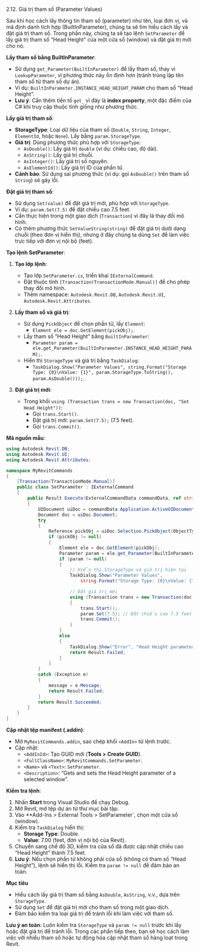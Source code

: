 2.12. Giá trị tham số (Parameter Values) 
 
Sau khi học cách lấy thông tin tham số (parameter) như tên, loại đơn vị, và mã định danh tích hợp (BuiltInParameter), chúng ta sẽ tìm hiểu cách lấy và đặt giá trị tham số. Trong phần này, chúng ta sẽ tạo lệnh `SetParameter` để lấy giá trị tham số “Head Height” của một cửa sổ (window) và đặt giá trị mới cho nó.

**Lấy tham số bằng BuiltInParameter**:  
- Sử dụng `get_Parameter(BuiltInParameter)` để lấy tham số, thay vì `LookupParameter`, vì phương thức này ổn định hơn (tránh trùng lặp tên tham số từ tham số dự án).  
- Ví dụ: `BuiltInParameter.INSTANCE_HEAD_HEIGHT_PARAM` cho tham số “Head Height”.  
- **Lưu ý**: Cần thêm tiền tố `get_` vì đây là **index property**, một đặc điểm của C# khi truy cập thuộc tính giống như phương thức.

**Lấy giá trị tham số**:  
- **StorageType**: Loại dữ liệu của tham số (`Double`, `String`, `Integer`, `ElementId`, hoặc `None`). Lấy bằng `param.StorageType`.  
- **Giá trị**: Dùng phương thức phù hợp với `StorageType`:  
  - `AsDouble()`: Lấy giá trị `double` (ví dụ: chiều cao, độ dài).  
  - `AsString()`: Lấy giá trị chuỗi.  
  - `AsInteger()`: Lấy giá trị số nguyên.  
  - `AsElementId()`: Lấy giá trị ID của phần tử.  
- **Cảnh báo**: Sử dụng sai phương thức (ví dụ: gọi `AsDouble()` trên tham số `String`) sẽ gây lỗi.  

**Đặt giá trị tham số**:  
- Sử dụng `Set(value)` để đặt giá trị mới, phù hợp với `StorageType`.  
- Ví dụ: `param.Set(7.5)` để đặt chiều cao 7.5 feet.  
- Cần thực hiện trong một giao dịch (`Transaction`) vì đây là thay đổi mô hình.  
- Có thêm phương thức `SetValueString(string)` để đặt giá trị dưới dạng chuỗi (theo đơn vị hiển thị), nhưng ở đây chúng ta dùng `Set` để làm việc trực tiếp với đơn vị nội bộ (feet).

**Tạo lệnh SetParameter**:  
1. **Tạo lớp lệnh**:  
   - Tạo lớp `SetParameter.cs`, triển khai `IExternalCommand`.  
   - Đặt thuộc tính `[Transaction(TransactionMode.Manual)]` để cho phép thay đổi mô hình.  
   - Thêm namespace: `Autodesk.Revit.DB`, `Autodesk.Revit.UI`, `Autodesk.Revit.Attributes`.  

2. **Lấy tham số và giá trị**:  
   - Sử dụng `PickObject` để chọn phần tử, lấy `Element`:  
     - `Element ele = doc.GetElement(pickObj);`.  
   - Lấy tham số “Head Height” bằng `BuiltInParameter`:  
     - `Parameter param = ele.get_Parameter(BuiltInParameter.INSTANCE_HEAD_HEIGHT_PARAM);`.  
   - Hiển thị `StorageType` và giá trị bằng `TaskDialog`:  
     - `TaskDialog.Show("Parameter Values", string.Format("Storage Type: {0}\nValue: {1}", param.StorageType.ToString(), param.AsDouble()));`.  

3. **Đặt giá trị mới**:  
   - Trong khối `using (Transaction trans = new Transaction(doc, "Set Head Height"))`:  
     - Gọi `trans.Start()`.  
     - Đặt giá trị mới: `param.Set(7.5);` (7.5 feet).  
     - Gọi `trans.Commit()`.  

**Mã nguồn mẫu**:  
```csharp
using Autodesk.Revit.DB;
using Autodesk.Revit.UI;
using Autodesk.Revit.Attributes;

namespace MyRevitCommands
{
    [Transaction(TransactionMode.Manual)]
    public class SetParameter : IExternalCommand
    {
        public Result Execute(ExternalCommandData commandData, ref string message, ElementSet elements)
        {
            UIDocument uiDoc = commandData.Application.ActiveUIDocument;
            Document doc = uiDoc.Document;
            try
            {
                Reference pickObj = uiDoc.Selection.PickObject(ObjectType.Element);
                if (pickObj != null)
                {
                    Element ele = doc.GetElement(pickObj);
                    Parameter param = ele.get_Parameter(BuiltInParameter.INSTANCE_HEAD_HEIGHT_PARAM);
                    if (param != null)
                    {
                        // Hiển thị StorageType và giá trị hiện tại
                        TaskDialog.Show("Parameter Values",
                            string.Format("Storage Type: {0}\nValue: {1}", param.StorageType.ToString(), param.AsDouble()));

                        // Đặt giá trị mới
                        using (Transaction trans = new Transaction(doc, "Set Head Height"))
                        {
                            trans.Start();
                            param.Set(7.5); // Đặt chiều cao 7.5 feet
                            trans.Commit();
                        }
                    }
                    else
                    {
                        TaskDialog.Show("Error", "Head Height parameter not found.");
                        return Result.Failed;
                    }
                }
            }
            catch (Exception e)
            {
                message = e.Message;
                return Result.Failed;
            }
            return Result.Succeeded;
        }
    }
}
```

**Cập nhật tệp manifest (.addin)**:  
- Mở `MyRevitCommands.addin`, sao chép khối `<AddIn>` từ lệnh trước.  
- Cập nhật:  
  - `<AddInId>`: Tạo GUID mới (**Tools > Create GUID**).  
  - `<FullClassName>`: `MyRevitCommands.SetParameter`.  
  - `<Name>` và `<Text>`: `SetParameter`.  
  - `<Description>`: “Gets and sets the Head Height parameter of a selected window”.  

**Kiểm tra lệnh**:  
1. Nhấn **Start** trong Visual Studio để chạy Debug.  
2. Mở Revit, mở tệp dự án từ thư mục bài tập.  
3. Vào **Add-Ins > External Tools > SetParameter`, chọn một cửa sổ (window).  
4. Kiểm tra `TaskDialog` hiển thị:  
   - **Storage Type**: Double.  
   - **Value**: 7.00 (feet, đơn vị nội bộ của Revit).  
5. Chuyển sang chế độ 3D, kiểm tra cửa sổ đã được cập nhật chiều cao “Head Height” thành 7.5 feet.  
6. **Lưu ý**: Nếu chọn phần tử không phải cửa sổ (không có tham số “Head Height”), lệnh sẽ hiển thị lỗi. Kiểm tra `param != null` để đảm bảo an toàn.

**Mục tiêu**  
- Hiểu cách lấy giá trị tham số bằng `AsDouble`, `AsString`, v.v., dựa trên `StorageType`.  
- Sử dụng `Set` để đặt giá trị mới cho tham số trong một giao dịch.  
- Đảm bảo kiểm tra loại giá trị để tránh lỗi khi làm việc với tham số.  

**Lưu ý an toàn**: Luôn kiểm tra `StorageType` và `param != null` trước khi lấy hoặc đặt giá trị để tránh lỗi. Trong các phần tiếp theo, bạn sẽ học cách làm việc với nhiều tham số hoặc tự động hóa cập nhật tham số hàng loạt trong Revit.